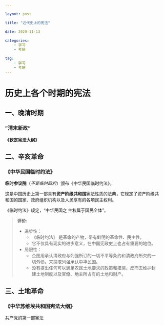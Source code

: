 ```yaml
---

layout: post

title: "近代史上的宪法"

date: 2020-11-13

categories: 
	- 学习
	- 考研

tag: 
	- 学习
	- 考研
---
```


# 历史上各个时期的宪法

<!-- more -->

## 一、晚清时期

### ”清末新政“

**《钦定宪法大纲》**



## 二、辛亥革命

### 《中华民国临时约法》

**临时参议院**（*不是临时政府*）颁布《中华民国临时约法》。

这是中国历史上第一部具有**资产阶级共和国**宪法性质的法典，它规定了资产阶级共和国的国家、政府组织机构以及人民享有的各项民主权利。

《临时约法》规定，“中华民国之 主权属于国民全体”。



> **评价**:
>
> - 进步性：
>   - 《临时约法》 是革命的产物，带有鲜明的革命性、民主性。
>   - 它不仅具有现实的进步意义，在中国宪政史上也占有重要的地位。
> - 局限性：
>   - 企图用承认清政府与列强所订的一切不平等条约和清政府所欠的一切外债，来换取列强承认中华民国。
>   - 没有提出任何可以满足农民土地要求的政策和措施，反而去维护封建土地制度以及官僚、地主所占有的土地和财产。



## 三、土地革命

### 《中华苏维埃共和国宪法大纲》

共产党的第一部宪法